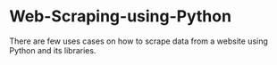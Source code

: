 # Web-Scraping-using-Python
There are few uses cases on how to scrape data from a website using Python and its libraries.
